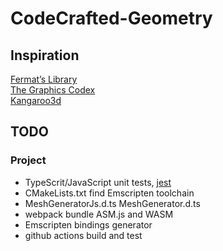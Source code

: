 # CodeCrafted-Geometry

## Inspiration

[Fermat’s Library](https://fermatslibrary.com/)  
[The Graphics Codex](https://graphicscodex.com/)  
[Kangaroo3d](http://kangaroo3d.com/)  

## TODO

### Project

- TypeScrit/JavaScript unit tests, [jest](https://jestjs.io/)  
- CMakeLists.txt find Emscripten toolchain
- MeshGeneratorJs.d.ts MeshGenerator.d.ts
- webpack bundle ASM.js and WASM
- Emscripten bindings generator
- github actions build and test
